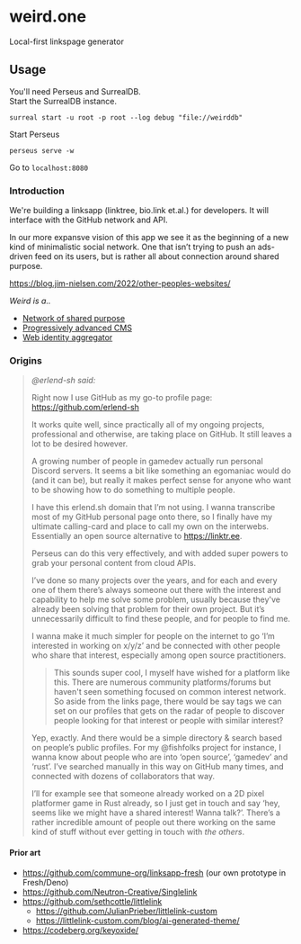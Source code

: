 # weird.one
Local-first linkspage generator

## Usage
You'll need Perseus and SurrealDB.  
Start the SurrealDB instance. 
```
surreal start -u root -p root --log debug "file://weirddb"
```


Start Perseus
```
perseus serve -w
```


Go to `localhost:8080`

### Introduction

We're building a linksapp (linktree, bio.link et.al.) for developers. It will interface with the GitHub network and API.

In our more expansve vision of this app we see it as the beginning of a new kind of minimalistic social network. One that isn’t trying to push an ads-driven feed on its users, but is rather all about connection around shared purpose.

https://blog.jim-nielsen.com/2022/other-peoples-websites/

*Weird is a..*
- [Network of shared purpose](https://github.com/commune-org/weird/issues/9)
- [Progressively advanced CMS](https://github.com/commune-org/weird/issues/5)
- [Web identity aggregator](https://github.com/commune-org/weird/issues/1)

### Origins

> *@erlend-sh said:*
> 
> Right now I use GitHub as my go-to profile page: https://github.com/erlend-sh
> 
> It works quite well, since practically all of my ongoing projects, professional and otherwise, are taking place on GitHub. It still leaves a lot to be desired however.
>
> A growing number of people in gamedev actually run personal Discord servers. It seems a bit like something an egomaniac would do (and it can be), but really it makes perfect sense for anyone who want to be showing how to do something to multiple people.
> 
> I have this erlend.sh domain that I’m not using. I wanna transcribe most of my GitHub personal page onto there, so I finally have my ultimate calling-card and place to call my own on the interwebs. Essentially an open source alternative to <https://linktr.ee>.
> 
> Perseus can do this very effectively, and with added super powers to grab your personal content from cloud APIs.
> 
> I’ve done so many projects over the years, and for each and every one of them there’s always someone out there with the interest and capability to help me solve some problem, usually because they've already been solving that problem for their own project. But it’s unnecessarily difficult to find these people, and for people to find me.
> 
> I wanna make it much simpler for people on the internet to go ‘I’m interested in working on x/y/z’ and be connected with other people who share that interest, especially among open source practitioners.
> 
>> This sounds super cool, I myself have wished for a platform like this. There are numerous community platforms/forums but haven't seen something focused on common interest network. So aside from the links page, there would be say tags we can set on our profiles that gets on the radar of people to discover people looking for that interest or people with similar interest?
> 
> Yep, exactly. And there would be a simple directory & search based on people’s public profiles. For my @fishfolks project for instance, I wanna know about people who are into ‘open source’, ‘gamedev’ and ‘rust’. I’ve searched manually in this way on GitHub many times, and connected with dozens of collaborators that way.
> 
> I’ll for example see that someone already worked on a 2D pixel platformer game in Rust already, so I just get in touch and say ‘hey, seems like we might have a shared interest! Wanna talk?’. There’s a rather incredible amount of people out there working on the same kind of stuff without ever getting in touch with *the others*.

#### Prior art

- https://github.com/commune-org/linksapp-fresh (our own prototype in Fresh/Deno)
- https://github.com/Neutron-Creative/Singlelink
- https://github.com/sethcottle/littlelink
  - https://github.com/JulianPrieber/littlelink-custom
  - https://littlelink-custom.com/blog/ai-generated-theme/
- https://codeberg.org/keyoxide/
